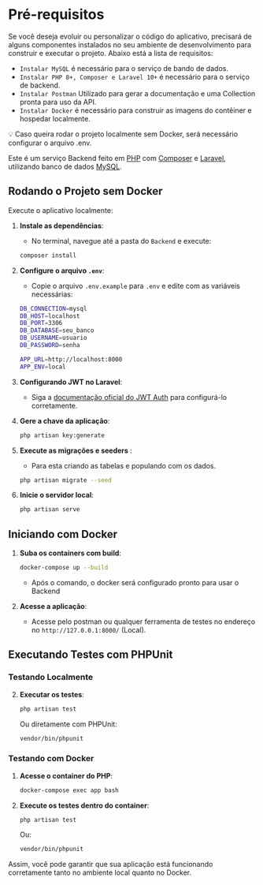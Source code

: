 # Pré-requisitos

Se você deseja evoluir ou personalizar o código do aplicativo, precisará de alguns componentes instalados no seu ambiente de desenvolvimento para construir e executar o projeto. Abaixo está a lista de requisitos:


* ```Instalar MySQL``` é necessário para o serviço de bando de dados.
* ```Instalar PHP 8+, Composer e Laravel 10+``` é necessário para o serviço de backend.
* ```Instalar Postman``` Utilizado para gerar a documentação e uma Collection pronta para uso da API.
* ```Instalar Docker``` é necessário para construir as imagens do contêiner e hospedar localmente.

💡 Caso queira rodar o projeto localmente sem Docker, será necessário configurar o arquivo .env.

Este é um serviço Backend feito em [PHP](https://www.php.net/) com [Composer](https://getcomposer.org/) e [Laravel](https://laravel.com/docs/10.x/validation), utilizando banco de dados [MySQL](https://www.mysql.com/).


## Rodando o Projeto sem Docker

Execute o aplicativo localmente:

1. **Instale as dependências**:
    - No terminal, navegue até a pasta do `Backend` e execute:
    ```bash
    composer install
    ```
2. **Configure o arquivo `.env`**:
    - Copie o arquivo `.env.example` para `.env` e edite com as variáveis necessárias:
    ```bash
    DB_CONNECTION=mysql
    DB_HOST=localhost
    DB_PORT=3306
    DB_DATABASE=seu_banco
    DB_USERNAME=usuario
    DB_PASSWORD=senha

    APP_URL=http://localhost:8000
    APP_ENV=local
    ```

3. **Configurando JWT no Laravel**:
    - Siga a [documentação oficial do JWT Auth](https://jwt-auth.readthedocs.io/en/develop/laravel-installation/) para configurá-lo corretamente.

4. **Gere a chave da aplicação**:
    ```bash
    php artisan key:generate
    ```

5. **Execute as migrações e seeders** :
    - Para esta criando as tabelas e populando com os dados.
    ```bash
    php artisan migrate --seed
    ```

6. **Inicie o servidor local**:
    ```bash
    php artisan serve
    ```

## Iniciando com Docker

1. **Suba os containers com build**:
    ```bash
    docker-compose up --build
    ```
    - Após o comando, o docker será configurado pronto para usar o Backend

2. **Acesse a aplicação**:
    - Acesse pelo postman ou qualquer ferramenta de testes no endereço no `http://127.0.0.1:8000/` (Local).


## Executando Testes com PHPUnit

### Testando Localmente

2. **Executar os testes**:
    ```bash
    php artisan test
    ```
    Ou diretamente com PHPUnit:
    ```bash
    vendor/bin/phpunit
    ```

### Testando com Docker

1. **Acesse o container do PHP**:
    ```bash
    docker-compose exec app bash
    ```

2. **Execute os testes dentro do container**:
    ```bash
    php artisan test
    ```
    Ou:
    ```bash
    vendor/bin/phpunit
    ```

Assim, você pode garantir que sua aplicação está funcionando corretamente tanto no ambiente local quanto no Docker.